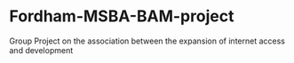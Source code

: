# Fordham-MSBA-BAM-project

Group Project on the association between the expansion of internet access and development
